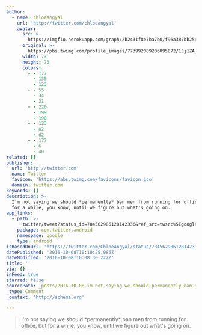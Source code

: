 ```yaml
---
author:
  - name: chloeangyal
    url: 'http://twitter.com/chloeangyal'
    avatar:
      src: >-
        https://imgflo.herokuapp.com/graph/2b2431f8e7ba7b0/f96a387bb254b7ee3817153179182554/noop.jpg?input=https%3A%2F%2Fpbs.twimg.com%2Fprofile_images%2F773992089206095872%2F1Jj1ZA_-_bigger.jpg
      original: >-
        https://pbs.twimg.com/profile_images/773992089206095872/1Jj1ZA_-_bigger.jpg
      width: 73
      height: 73
      colors:
        - - 177
          - 135
          - 123
        - - 55
          - 34
          - 31
        - - 220
          - 199
          - 198
        - - 123
          - 82
          - 62
        - - 177
          - 6
          - 40
related: []
publisher:
  url: 'http://twitter.com'
  name: Twitter
  favicon: 'https://abs.twimg.com/favicons/favicon.ico'
  domain: twitter.com
keywords: []
description: >-
  I'm not saying we should *permanently* ban men from running for office, but
  for a while, you know, until we figure out what's going on.
app_links:
  - path: >-
      twitter/tweet?status_id=784562986128142336&ref_src=twsrc%5Egoogle%7Ctwcamp%5Eandroidseo%7Ctwgr%5Estatus%7Ctwterm%5E784562986128142336
    package: com.twitter.android
    namespace: google
    type: android
isBasedOnUrl: 'https://twitter.com/ChloeAngyal/status/784562986128142336'
datePublished: '2016-10-08T10:10:25.086Z'
dateModified: '2016-10-08T10:08:30.222Z'
title: ''
via: {}
inFeed: true
starred: false
sourcePath: _posts/2016-10-08-im-not-saying-we-should-permanently-ban-men-from-running.md
_type: Comment
_context: 'http://schema.org'

---
```

> I'm not saying we should \*permanently\* ban men from running for office, but for a while, you know, until we figure out what's going on.